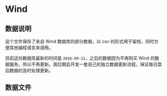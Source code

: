 # Wind

## 数据说明
这个文件保存了来自 Wind 数据库的部分数据，以 csv 的形式用于留档，同时方便其他编程语言来调用。

目前这份数据库最新的时间是 `2016-09-12`，之后的数据因为不再购买 Wind 的数据服务，所以不再更新。我后期会开发一套自己的独立数据更新流程，保证每日盘后数据的及时处理更新。

## 数据文件
